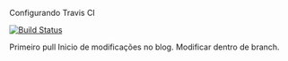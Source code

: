 Configurando Travis CI

[![Build Status](https://app.travis-ci.com/Jaycmarques/dgdevpro.svg?token=zwQd9SkxGK3h49xMNr38&branch=master)](https://app.travis-ci.com/Jaycmarques/dgdevpro)

Primeiro pull Inicio de modificações no blog. Modificar dentro de branch.



